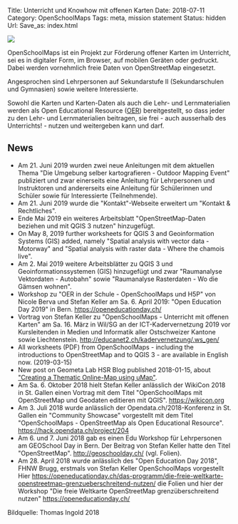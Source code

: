 Title: Unterricht und Knowhow mit offenen Karten
Date: 2018-07-11
Category: OpenSchoolMaps
Tags: meta, mission statement
Status: hidden
Url:
Save_as: index.html

![]({filename}/images/schoolkids.jpg)

OpenSchoolMaps ist ein Projekt zur Förderung offener Karten im Unterricht, 
sei es in digitaler Form, im Browser, auf mobilen Geräten oder gedruckt. 
Dabei werden vornehmlich freie Daten von OpenStreetMap eingesetzt.

Angesprochen sind Lehrpersonen auf Sekundarstufe II (Sekundarschulen und Gymnasien) sowie weitere Interessierte.

Sowohl die Karten und Karten-Daten als auch die Lehr- und Lernmaterialien werden 
als Open Educational Resource ([OER](https://de.wikipedia.org/wiki/Open_Educational_Resources)) 
bereitgestellt, so dass jeder zu den Lehr- und Lernmaterialien beitragen, 
sie frei - auch ausserhalb des Unterrichts! - nutzen und weitergeben kann und darf.

## News

- Am 21. Juni 2019 wurden zwei neue Anleitungen mit dem aktuellen Thema "Die Umgebung selber kartografieren - Outdoor Mapping Event" publiziert und zwar einerseits eine Anleitung für Lehrpersonen und Instruktoren und andererseits eine Anleitung für Schülerinnen und Schüler sowie für Interessierte (Teilnehmende).
- Am 21. Juni 2019 wurde die "Kontakt"-Webseite erweitert um "Kontakt & Rechtliches".
- Ende Mai 2019 ein weiteres Arbeitsblatt "OpenStreetMap-Daten beziehen und mit QGIS 3 nutzen" hinzugefügt.
- On May 8, 2019 further worksheets for QGIS 3 and Geoinformation Systems (GIS) added, namely "Spatial analysis with vector data - Motorway" and "Spatial analysis with raster data - Where the chamois live".
- Am 2. Mai 2019 weitere Arbeitsblätter zu QGIS 3 und Geoinformationssystemen (GIS) hinzugefügt und zwar "Raumanalyse Vektordaten - Autobahn" sowie "Raumanalyse Rasterdaten - Wo die Gämsen wohnen".
- Workshop zu "OER in der Schule - OpenSchoolMaps und H5P" von Nicole Berva und Stefan Keller am Sa. 6. April 2019: "Open Education Day 2019" in Bern. <https://openeducationday.ch/>
- Vortrag von Stefan Keller zu "OpenSchoolMaps - Unterricht mit offenen Karten" am Sa. 16. März in Wil/SG an der ICT-Kadervernetzung 2019 vor Kursleitenden in Medien und Informatik aller Ostschweizer Kantone sowie Liechtenstein. <http://educanet2.ch/kadervernetzung/.ws_gen/>
- All worksheets (PDF) from OpenSchoolMaps - including the introductions to OpenStreetMap and to QGIS 3 - are available in English now. (2019-03-15) 
- New post on Geometa Lab HSR Blog published 2018-01-15, about ["Creating a Thematic Online-Map using uMap"](http://geometalab.tumblr.com/post/182036823612/creating-a-thematic-online-map-using-umap).
- Am Sa. 6. Oktober 2018 hielt Stefan Keller anlässlich der WikiCon 2018 in St. Gallen einen Vortrag mit dem Titel "OpenSchoolMaps mit OpenStreetMap und Geodaten editieren mit QGIS". <https://wikicon.org>
- Am 3. Juli 2018 wurde anlässlich der Opendata.ch/2018-Konferenz in St. Gallen ein "Community Showcase" vorgestellt mit dem Titel "OpenSchoolMaps - OpenStreetMap als Open Educational Resource". <https://hack.opendata.ch/project/204>
- Am 6. und 7. Juni 2018 gab es einen Edu Workshop für Lehrpersonen am GEOSchool Day in Bern. Der Beitrag von Stefan Keller hatte den Titel "OpenStreetMap". <http://geoschoolday.ch/> (vgl. Folien).
- Am 28. April 2018 wurde anlässlich des "Open Education Day 2018", FHNW Brugg, erstmals von Stefan Keller OpenSchoolMaps vorgestellt Hier <https://openeducationday.ch/das-programm/die-freie-weltkarte-openstreetmap-grenzueberschreitend-nutzen/> die Folien und hier der Workshop "Die freie Weltkarte OpenStreetMap grenzüberschreitend nutzen" <https://openeducationday.ch/>

Bildquelle: Thomas Ingold 2018